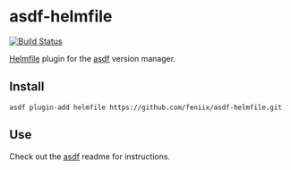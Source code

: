 # asdf-helmfile
[![Build Status](https://travis-ci.org/feniix/asdf-helmfile.svg?branch=master)](https://travis-ci.org/feniix/asdf-helmfile)

[Helmfile](https://github.com/roboll/helmfile) plugin for the [asdf](https://github.com/asdf-vm/asdf) version manager.

## Install

```
asdf plugin-add helmfile https://github.com/feniix/asdf-helmfile.git
```

## Use

Check out the [asdf](https://github.com/asdf-vm/asdf) readme for instructions.

